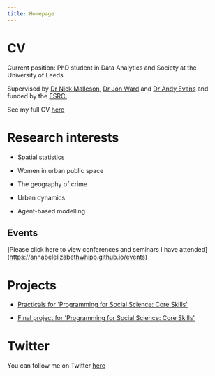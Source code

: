 ```yaml
---
title: Homepage
---
```


# CV


Current position: PhD student in Data Analytics and Society at the University of Leeds


Supervised by [Dr Nick Malleson](http://nickmalleson.co.uk), [Dr Jon Ward](http://www1.maths.leeds.ac.uk/~jaward/) and [Dr Andy Evans](http://www.geog.leeds.ac.uk/people/a.evans/) and funded by the [ESRC.](http://www.esrc.ac.uk)


See my full CV [here](https://annabelelizabethwhipp.github.io/cv)


# Research interests

- Spatial statistics

- Women in urban public space

- The geography of crime 

- Urban dynamics

- Agent-based modelling



##  Events


]Please click here to view conferences and seminars I have attended](https://annabelelizabethwhipp.github.io/events)




# Projects

- [Practicals for 'Programming for Social Science: Core Skills'](https://github.com/annabelelizabethwhipp/Programming-for-Social-Science)
  
- [Final project for 'Programming for Social Science: Core Skills'](https://github.com/annabelelizabethwhipp/Programming-for-Social-Sciences-Project)


# Twitter

You can follow me on Twitter [here](https://twitter.com/AnnabelWhipp)



